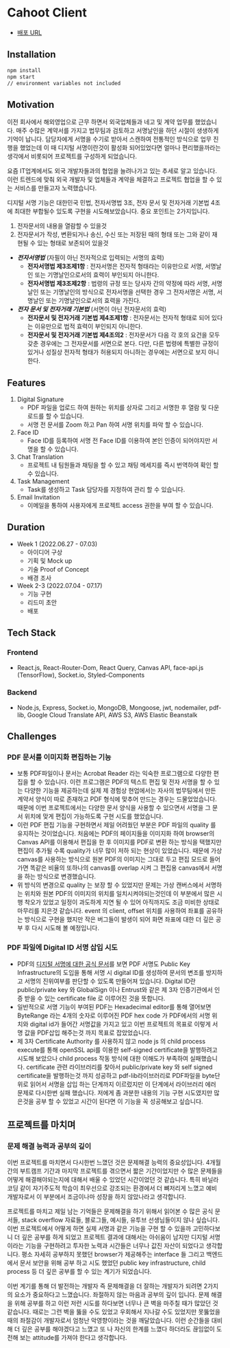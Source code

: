 # Cahoot Client
- [배포 URL](https://cahoot.netlify.app/)

## Installation

```sh
npm install
npm start
// environment variables not included
```

## Motivation

이전 회사에서 해외영업으로 근무 하면서 외국업체들과 네고 및 계약 업무를 했었습니다. 매주 수많은 계약서를 가지고 법무팀과 검토하고 서명날인을 하던 시절이 생생하게 기억이 납니다. 담당자에게 서명을 수기로 받아서 스캔하여 전통적인 방식으로 업무 진행을 했었는데 이 때 디지털 서명이란것이 활성화 되어있었다면 얼마나 편리했을까라는 생각에서 비롯되어 프로젝트를 구성하게 되었습니다.

요즘 IT업계에서도 외국 개발자들과의 협업을 늘려나가고 있는 추세로 알고 있습니다. 이런 트렌드에 맞춰 외국 개발자 및 업체들과 계약을 체결하고 프로젝트 협업을 할 수 있는 서비스를 만들고자 노력했습니다.

디지털 서명 기능은 대한민국 민법, 전자서명법 3조, 전자 문서 및 전자거래 기본법 4조에 최대한 부합될수 있도록 구현을 시도해보았습니다. 중요 포인트는 2가지입니다.

1. 전자문서의 내용을 열람할 수 있을것
2. 전자문서가 작성, 변환되거나 송신, 수신 또는 저장된 때의 형태 또는 그와 같이 재현될 수 있는 형태로 보존되어 있을것

- **_전자서명법_** (자필이 아닌 전자적으로 입력되는 서명의 효력)
  - **전자서명법 제3조제1항** : 전자서명은 전자적 형태라는 이유만으로 서명, 서명날인 또는 기명날인으로서의 효력이 부인되지 아니한다.
  - **전자서명법 제3조제2항** : 법령의 규정 또는 당사자 간의 약정에 따라 서명, 서명날인 또는 기명날인의 방식으로 전자서명을 선택한 경우 그 전자서명은 서명, 서명날인 또는 기명날인으로서의 효력을 가진다.
- **_전자 문서 및 전자거래 기본법_** (서면이 아닌 전자문서의 효력)
  - **전자문서 및 전자거래 기본법 제4조제1항** : 전자문서는 전자적 형태로 되어 있다는 이유만으로 법적 효력이 부인되지 아니한다.
  - **전자문서 및 전자거래 기본법 제4조의2** : 전자문서가 다음 각 호의 요건을 모두 갖춘 경우에는 그 전자문서를 서면으로 본다. 다만, 다른 법령에 특별한 규정이 있거나 성질상 전자적 형태가 허용되지 아니하는 경우에는 서면으로 보지 아니한다.

## Features

1. Digital Signature
   - PDF 파일을 업로드 하여 원하는 위치를 상자로 그리고 서명한 후 열람 및 다운로드를 할 수 있습니다.
   - 서명 전 문서를 Zoom 하고 Pan 하여 서명 위치를 파악 할 수 있습니다.
2. Face ID
   - Face ID를 등록하여 서명 전 Face ID를 이용하여 본인 인증이 되어야지만 서명을 할 수 있습니다.
3. Chat Translation
   - 프로젝트 내 팀원들과 채팅을 할 수 있고 채팅 메세지를 즉시 번역하여 확인 할 수 있습니다.
4. Task Management
   - Task를 생성하고 Task 담당자를 지정하여 관리 할 수 있습니다.
5. Email Invitation
   - 이메일을 통하여 사용자에게 프로젝트 access 권한을 부여 할 수 있습니다.

## Duration

- Week 1 (2022.06.27 - 07.03)
  - 아이디어 구상
  - 기획 및 Mock up
  - 기술 Proof of Concept
  - 배경 조사
- Week 2-3 (2022.07.04 - 07.17)
  - 기능 구현
  - 리드미 초안
  - 배포
  
## Tech Stack
### Frontend
- React.js, React-Router-Dom, React Query, Canvas API, face-api.js (TensorFlow), Socket.io, Styled-Components
### Backend
- Node.js, Express, Socket.io, MongoDB, Mongoose, jwt, nodemailer, pdf-lib, Google Cloud Translate API, AWS S3, AWS Elastic Beanstalk

## Challenges

### PDF 문서를 이미지화 편집하는 기능

- 보통 PDF파일이나 문서는 Acrobat Reader 라는 익숙한 프로그램으로 다양한 편집을 할 수 있습니다. 이런 프로그램은 PDF의 텍스트 편집 및 전자 서명을 할 수 있는 다양한 기능을 제공하는데 실제 제 경험상 현업에서는 자사의 법무팀에서 만든 계약서 양식이 따로 존재하고 PDF 형식에 맞추어 만드는 경우는 드물었었습니다. 때문에 이번 프로젝트에서는 다양한 문서 양식을 사용할 수 있으면서 서명을 그 문서 위치에 맞게 편집이 가능하도록 구현 시도를 했었습니다.
- 이런 PDF 편집 기능을 구현하면서 제일 어려웠던 부분은 PDF 파일의 quality 를 유지하는 것이었습니다. 처음에는 PDF의 페이지들을 이미지화 하여 browser의 Canvas API를 이용해서 편집을 한 후 이미지를 PDF로 변환 하는 방식을 택했지만 편집이 추가될 수록 quality가 너무 많이 저하 되는 현상이 있었습니다. 때문에 가상 canvas를 사용하는 방식으로 원본 PDF의 이미지는 그대로 두고 편집 모드로 들어가면 똑같은 비율의 또하나의 canvas를 overlap 시켜 그 편집용 canvas에서 서명을 하는 방식으로 변경했습니다.
- 위 방식의 변경으로 quality 는 보장 할 수 있었지만 문제는 가상 캔버스에서 서명하는 위치와 원본 PDF의 이미지의 위치를 일치시켜야되는것인데 이 부분에서 많은 시행 착오가 있었고 일정이 과도하게 지연 될 수 있어 아직까지도 조금 미비한 상태로 마무리를 지은것 같습니다. event 의 client, offset 위치를 사용하여 좌표를 공유하는 방식으로 구현을 했지만 작은 버그들이 발생이 되어 화면 좌표에 대한 더 깊은 공부 후 다시 시도해 볼 예정입니다.

### PDF 파일에 Digital ID 서명 삽입 시도

- PDF의 [디지털 서명에 대한 공식 문서](https://www.adobe.com/devnet-docs/etk_deprecated/tools/DigSig/Acrobat_DigitalSignatures_in_PDF.pdf)를 보면 PDF 서명도 Public Key Infrastructure의 도입을 통해 서명 시 digital ID를 생성하여 문서의 변조를 방지하고 서명의 진위여부를 판단할 수 있도록 만들어져 있습니다. Digital ID란 public/private key 와 GlobalSign 이나 Entrust와 같은 제 3자 인증기관에서 인증 받을 수 있는 certificate file 로 이루어진 것을 뜻합니다.
- 일반적으로 서명 기능이 부여된 PDF는 Hexadecimal editor를 통해 열어보면 ByteRange 라는 4개의 숫자로 이루어진 PDF hex code 가 PDF에서의 서명 위치와 digital id가 들어간 서명값을 가지고 있고 이번 프로젝트의 목표로 이렇게 서명 값을 PDF삽입 해주는것 까지 목표로 잡았었습니다.
- 제 3자 Certificate Authority 를 사용하지 않고 node js 의 child process execute를 통해 openSSL api를 이용한 self-signed certificate을 발행하려고 시도해 보았으나 child process 작동 방식에 대한 이해도가 부족하여 실패했습니다. certificate 관련 라이브러리를 찾아서 public/private key 와 self signed certificate을 발행하는것 까지 성공하고 pdf-lib라이브러리로 PDF파일을 byte단위로 읽어서 서명을 삽입 하는 단계까지 이르렀지만 이 단계에서 라이브러리 에러 문제로 다시한번 실패 했습니다. 저에게 좀 과분한 내용의 기능 구현 시도였지만 많은것을 공부 할 수 있었고 시간이 된다면 이 기능을 꼭 성공해보고 싶습니다.

## 프로젝트를 마치며

### 문제 해결 능력과 공부의 깊이

이번 프로젝트를 마치면서 다시한번 느꼈던 것은 문제해결 능력의 중요성입니다. 4개월 간의 부트캠프 기간과 마지막 프로젝트를 겪으면서 짧은 기간이었지만 수 많은 문제들을 어떻게 해결해야되는지에 대해서 배울 수 있었던 시간이었던 것 같습니다. 특히 바닐라 코딩 같이 자기주도적 학습이 최우선으로 강조되는 환경에서 더 뼈저리게 느꼈고 예비 개발자로서 이 부분에서 조금이나마 성장을 하지 않았나라고 생각합니다.

프로젝트를 마치고 제일 남는 기억들은 문제해결을 하기 위해서 읽어본 수 많은 공식 문서들, stack overflow 자료들, 블로그들, 예시들, 유투브 선생님들이지 않나 싶습니다. 이번 프로젝트에서 어떻게 하면 실제 서명과 같은 기능을 구현 할 수 있을까 고민하다보니 더 깊은 공부를 하게 되었고 프로젝트 결과에 대해서는 아쉬움이 남지만 디지털 서명이라는 기능을 구현하려고 투자한 노력과 시간들은 너무나 값진 자산이 되었다고 생각합니다. 평소 자세히 공부하지 못했던 browser가 제공해주는 interface 들 그리고 백엔드에서 문서 보안을 위해 공부 하고 시도 했었던 public key infrastructure, child process 등 더 깊은 공부를 할 수 있는 계기가 되었습니다.

이번 계기를 통해 더 발전하는 개발자 즉 문제해결을 더 잘하는 개발자가 되려면 2가지의 요소가 중요하다고 느꼈습니다. 좌절하지 않는 마음과 공부의 깊이 입니다. 문제 해결을 위해 공부를 하고 이런 저런 시도를 하다보면 너무나 큰 벽을 마주칠 때가 많았던 것 같습니다. 때로는 그런 벽을 뚫을 수도 있었고 우회해서 지나갈 수도 있었지만 못뚫었을때의 좌절감이 개발자로서 엄청난 악영향이라는 것을 깨달았습니다. 이런 순간들을 대비해 더 깊은 공부를 해야겠다고 느꼈고 또 나 자신의 한계를 느꼈다 하더라도 끊임없이 도전해 보는 attitude를 가져야 한다고 생각합니다.
